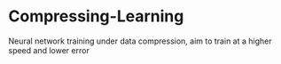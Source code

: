 # Compressing-Learning
Neural network training under data compression, aim to train at a higher speed and lower error
